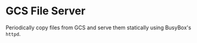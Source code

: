 # GCS File Server

Periodically copy files from GCS and serve them statically using BusyBox's `httpd`.
